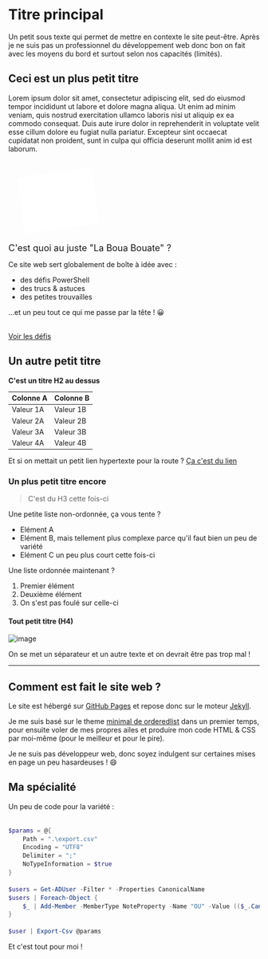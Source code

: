 # Titre principal

Un petit sous texte qui permet de mettre en contexte le site peut-être. Après je ne suis pas un professionnel du développement web donc bon on fait avec les moyens du bord et surtout selon nos capacités (limités).

## Ceci est un plus petit titre

Lorem ipsum dolor sit amet, consectetur adipiscing elit, sed do eiusmod tempor incididunt ut labore et dolore magna aliqua. Ut enim ad minim veniam, quis nostrud exercitation ullamco laboris nisi ut aliquip ex ea commodo consequat. Duis aute irure dolor in reprehenderit in voluptate velit esse cillum dolore eu fugiat nulla pariatur. Excepteur sint occaecat cupidatat non proident, sunt in culpa qui officia deserunt mollit anim id est laborum.

<div class="hero">
    <div style="display: table; vertical-align: middle; padding: 25px;">
        <img src="/assets/images/logo_white.svg" width="150px" style="transform: rotate(-8deg);">
    </div>
    <div>
        <span style="font-size: large;">C'est quoi au juste "La Boua Bouate" ?</span>
        <p>Ce site web sert globalement de boîte à idée avec :</p>
        <ul>
            <li>des défis PowerShell</li>
            <li>des trucs & astuces</li>
            <li>des petites trouvailles</li>
        </ul>
        <p>...et un peu tout ce qui me passe par la tête ! 😀</p>
        <br>
        <a href="/challenges">Voir les défis</a>
    </div>
</div>

## Un autre petit titre

**C'est un titre H2 au dessus**

Colonne A | Colonne B
--------- | ---------
Valeur 1A | Valeur 1B
Valeur 2A | Valeur 2B
Valeur 3A | Valeur 3B
Valeur 4A | Valeur 4B

Et si on mettait un petit lien hypertexte pour la route ? [Ça c'est du lien](https://duckduckgo.com)

### Un plus petit titre encore

> C'est du H3 cette fois-ci

Une petite liste non-ordonnée, ça vous tente ?

- Elément A
- Elément B, mais tellement plus complexe parce qu'il faut bien un peu de variété
- Elément C un peu plus court cette fois-ci

Une liste ordonnée maintenant ?

1. Premier élément
2. Deuxième élément
3. On s'est pas foulé sur celle-ci

#### Tout petit titre (H4)

![image](https://i.redd.it/if3ldk2w2j841.jpg)

On se met un séparateur et un autre texte et on devrait être pas trop mal !

---

## Comment est fait le site web ?

Le site est hébergé sur [GitHub Pages](https://pages.github.com/) et repose donc sur le moteur [Jekyll](https://jekyllrb.com/).

Je me suis basé sur le theme [minimal de orderedlist](https://github.com/orderedlist/minimal/) dans un premier temps, pour ensuite voler de mes propres ailes et produire mon code HTML & CSS par moi-même (pour le meilleur et pour le pire).

Je ne suis pas développeur web, donc soyez indulgent sur certaines mises en page un peu hasardeuses ! 😄

## Ma spécialité

Un peu de code pour la variété :

```powershell

$params = @{
    Path = ".\export.csv"
    Encoding = "UTF8"
    Delimiter = ";"
    NoTypeInformation = $true
}

$users = Get-ADUser -Filter * -Properties CanonicalName
$users | Foreach-Object {
    $_ | Add-Member -MemberType NoteProperty -Name "OU" -Value (($_.CanonicalName -split '/')[2])
}

$user | Export-Csv @params

``` 

Et c'est tout pour moi !
